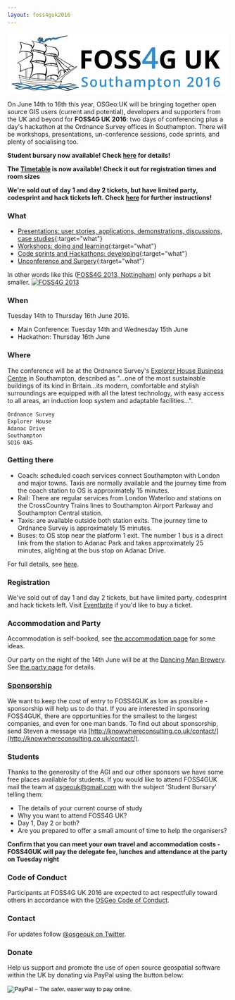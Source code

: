 ```yaml
---
layout: foss4guk2016
---
```

![alt text](images/foss4guk_2016_logo.png "FOSS4G UK 2016")

On June 14th to 16th this year, OSGeo:UK will be bringing together open source GIS users (current and potential), developers and supporters from the UK and beyond for **FOSS4G UK 2016**: two days of conferencing plus a day's hackathon at the Ordnance Survey offices in Southampton. There will be workshops, presentations, un-conference sessions, code sprints, and plenty of socialising too.

**Student bursary now available! Check [here](#students) for details!**

**The [Timetable](timetable.html) is now available! Check it out for registration times and room sizes**

**We're sold out of day 1 and day 2 tickets, but have limited party, codesprint and hack tickets left. Check [here](#registration) for further instructions!**

### What

* [Presentations: user stories, applications, demonstrations, discussions, case studies](talks.html){:target="what"}
* [Workshops: doing and learning](workshops.html){:target="what"}
* [Code sprints and Hackathons: developing](codesprints.html){:target="what"}
* [Unconference and Surgery](unconference.html){:target="what"}

In other words like this ([FOSS4G 2013, Nottingham](http://2013.foss4g.org/)) only perhaps a bit smaller.
[![FOSS4G 2013](https://farm4.staticflickr.com/3774/9904608205_bca6385c81_b.jpg)](https://www.flickr.com/photos/spacedman/9904213276/in/pool-foss4g/)

### When

Tuesday 14th to Thursday 16th June 2016.

* Main Conference: Tuesday 14th and Wednesday 15th June
* Hackathon: Thursday 16th June

### Where

The conference will be at the Ordnance Survey's [Explorer House Business Centre](https://www.ordnancesurvey.co.uk/about/head-office/) in Southampton, described as "...one of the most sustainable buildings of its kind in Britain...its modern, comfortable and stylish surroundings are equipped with all the latest technology, with easy access to all areas, an induction loop system and adaptable facilities...".

    Ordnance Survey
    Explorer House
    Adanac Drive
    Southampton
    SO16 0AS
    
### Getting there

* Coach: scheduled coach services connect Southampton with London and major towns. Taxis are normally available and the journey time from the coach station to OS is approximately 15 minutes.
* Rail: There are regular services from London Waterloo and stations on the CrossCountry Trains lines to Southampton Airport Parkway and Southampton Central station.
* Taxis: are available outside both station exits. The journey time to Ordnance Survey is approximately 15 minutes.
* Buses: to OS stop near the platform 1 exit. The number 1 bus is a direct link from the station to Adanac Park and takes approximately 25 minutes, alighting at the bus stop on Adanac Drive.

For full details, see [here](https://www.ordnancesurvey.co.uk/about/head-office/).

### Registration

We've sold out of day 1 and day 2 tickets, but have limited party, codesprint and hack tickets left. Visit [Eventbrite](http://foss4guk.eventbrite.co.uk/) if you'd like to buy a ticket.

### Accommodation and Party

Accommodation is self-booked, see [the accommodation page](accommodation.html) for some ideas.

Our party on the night of the 14th June will be at the [Dancing Man Brewery](http://www.dancingmanbrewery.co.uk/). See [the party page](party.html) for details.

### [Sponsorship](sponsors.html)

We want to keep the cost of entry to FOSS4GUK as low as possible - sponsorship will help us to do that. If you are interested in sponsoring FOSS4GUK, there are opportunities for the smallest to the largest companies, and even for one man bands. To find out about sponsorship, send Steven a message via [http://knowwhereconsulting.co.uk/contact/](http://knowwhereconsulting.co.uk/contact/).

### Students

Thanks to the generosity of the AGI and our other sponsors we have some free places available for students.  If you would like to attend FOSS4GUK mail the team at osgeouk@gmail.com with the subject 'Student Bursary' telling them: 

 * The details of your current course of study
 * Why you want to attend FOSS4G UK?
 * Day 1, Day 2 or both?
 * Are you prepared to offer a small amount of time to help the organisers?

**Confirm that you can meet your own travel and accommodation costs - FOSS4GUK will pay the delegate fee, lunches and attendance at the party on Tuesday night**

### Code of Conduct
Participants at FOSS4G UK 2016 are expected to act respectfully toward others in accordance with the [OSGeo Code of Conduct](http://www.osgeo.org/code_of_conduct).

### Contact

For updates follow [@osgeouk on Twitter](https://twitter.com/osgeouk).

### Donate

Help us support and promote the use of open source geospatial software within the UK by donating via PayPal using the button below:

<form action="https://www.paypal.com/cgi-bin/webscr" method="post" target="_top">
<input type="hidden" name="cmd" value="_s-xclick">
<input type="hidden" name="hosted_button_id" value="42G7PKK5YV6NU">
<input type="image" src="https://www.paypalobjects.com/en_US/GB/i/btn/btn_donateCC_LG.gif" border="0" name="submit" alt="PayPal – The safer, easier way to pay online.">
<img alt="" border="0" src="https://www.paypalobjects.com/en_GB/i/scr/pixel.gif" width="1" height="1">
</form>

